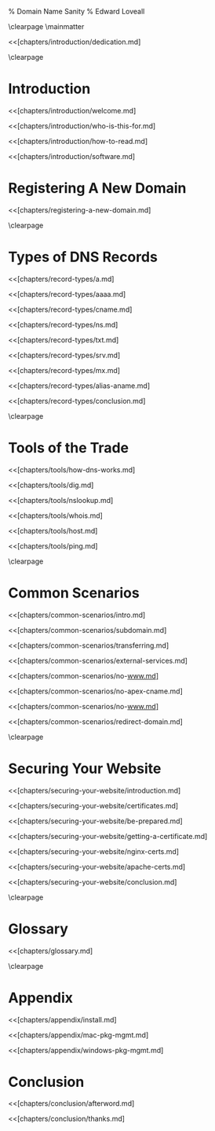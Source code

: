 % Domain Name Sanity
% Edward Loveall

\clearpage
\mainmatter

<<[chapters/introduction/dedication.md]

\clearpage

# Introduction

<<[chapters/introduction/welcome.md]

<<[chapters/introduction/who-is-this-for.md]

<<[chapters/introduction/how-to-read.md]

<<[chapters/introduction/software.md]

# Registering A New Domain

<<[chapters/registering-a-new-domain.md]

\clearpage

# Types of DNS Records

<<[chapters/record-types/a.md]

<<[chapters/record-types/aaaa.md]

<<[chapters/record-types/cname.md]

<<[chapters/record-types/ns.md]

<<[chapters/record-types/txt.md]

<<[chapters/record-types/srv.md]

<<[chapters/record-types/mx.md]

<<[chapters/record-types/alias-aname.md]

<<[chapters/record-types/conclusion.md]

\clearpage

# Tools of the Trade

<<[chapters/tools/how-dns-works.md]

<<[chapters/tools/dig.md]

<<[chapters/tools/nslookup.md]

<<[chapters/tools/whois.md]

<<[chapters/tools/host.md]

<<[chapters/tools/ping.md]

\clearpage

# Common Scenarios

<<[chapters/common-scenarios/intro.md]

<<[chapters/common-scenarios/subdomain.md]

<<[chapters/common-scenarios/transferring.md]

<<[chapters/common-scenarios/external-services.md]

<<[chapters/common-scenarios/no-www.md]

<<[chapters/common-scenarios/no-apex-cname.md]

<<[chapters/common-scenarios/no-www.md]

<<[chapters/common-scenarios/redirect-domain.md]

\clearpage

# Securing Your Website

<<[chapters/securing-your-website/introduction.md]

<<[chapters/securing-your-website/certificates.md]

<<[chapters/securing-your-website/be-prepared.md]

<<[chapters/securing-your-website/getting-a-certificate.md]

<<[chapters/securing-your-website/nginx-certs.md]

<<[chapters/securing-your-website/apache-certs.md]

<<[chapters/securing-your-website/conclusion.md]

\clearpage

# Glossary

<<[chapters/glossary.md]

\clearpage

# Appendix

<<[chapters/appendix/install.md]

<<[chapters/appendix/mac-pkg-mgmt.md]

<<[chapters/appendix/windows-pkg-mgmt.md]

# Conclusion

<<[chapters/conclusion/afterword.md]

<<[chapters/conclusion/thanks.md]
